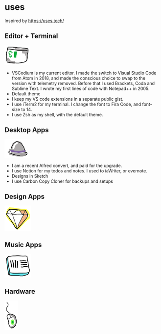 # uses
Inspired by https://uses.tech/

## Editor + Terminal

![iTerm2 icon](scribbles/uses-iterm.png)

- VSCodium is my current editor. I made the switch to Visual Studio Code from Atom in 2018, and made the conscious choice to swap to the version with telemetry removed. Before that I used Brackets, Coda and Sublime Text. I wrote my first lines of code with Notepad++ in 2005.
- Default theme
- I keep my VS code extensions in a separate public gist. 
- I use iTerm2 for my terminal. I change the font to Fira Code, and font-size to 14.
- I use Zsh as my shell, with the default theme.

## Desktop Apps

![Alfred App](scribbles/uses-alfred.png)

- I am a recent Alfred convert, and paid for the upgrade.
- I use Notion for my todos and notes. I used to iaWriter, or evernote.
- Designs in Sketch
- I use Carbon Copy Cloner for backups and setups

## Design Apps

![Sketch App](scribbles/uses-sketch.png)

## Music Apps

![Ableton live icon](scribbles/uses-live10.png) 

## Hardware

![Razor DeathAdder Elite mouse](scribbles/uses-mouse.png)
